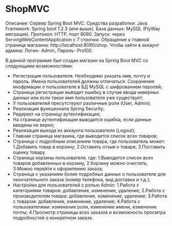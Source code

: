 # ShopMVC
Описание: Сервер Spring Boot MVC.
Средства разработки: Java.
Framework: Spring boot 1.2.3 (или выше).
База данных: MySQL (FlyWay миграция).
Протокол: HTTP, порт 8080.
Запуск: через ServingWebContentApplication с 7 строчки.
Обращение к главной странице магазина: http://localhost:8080/shop.
Чтобы зайти в аккаунт админа: Логин- Admin, Пароль- Pro100.

В данной программе был создан магазин на Spring Boot MVC со следующими возможностями:
- Регистрация пользователя. Необходимо указать имя, почту и пароль. Имена пользователей должны отличаться. Сохранение инофрмации о пользователе в БД MySQL с шифрованием паролей;
- Страница регистрации выводит ошибку в случае ввода неверных данных или если такое имя пользователя уже существует;
- У пользователей пресутствуют различные роли (User, Admin);
- Реализация функционала Spring Security;
- Редирект на страницу аутентификации; 
- На странице аутентификации выводится ошибка, если данные введены не верно;
- Реализация выхода из аккаунта пользователя (Logout);
- Главная страница магазина, где выводится список всех товаров;
- Страница с подробным описанием товара, где пользователь может: 
     1.Добавить товар в корзину; 
     2.Оставить отзыв о товаре; 
     3.Поставить оценку товару.
- Страница корзины пользователя, где: 
     1.Выводится список всех товаров добавленных в корзину, 
     2.Корзину можно очистить; 
     3.Можно перейти к оформлению заказа;
- Страница с указанием более подробных данных о пользователе для окончательного заказа (номер телефона, вид доставки и т.д.);
- Настройки для пользователей с ролью Admin: 
     1.Работа с категориями товаров: добавление, изменение, удаление;
     2.Работа с производителем товара: добавление, изменение, удаление;
     3.Работа с товаром: добавление, изменение, удаление;
     4.Работа с пользователями: изменение роли, изменение имени, изменение почты;
     4.Просмотр страницы всех заказов и возможность просмтра подробностей о конкретном заказе.
